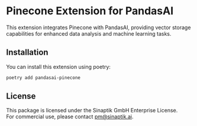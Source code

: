 # Pinecone Extension for PandasAI

This extension integrates Pinecone with PandasAI, providing vector storage capabilities for enhanced data analysis and machine learning tasks.

## Installation

You can install this extension using poetry:

```bash
poetry add pandasai-pinecone
```

## License

This package is licensed under the Sinaptik GmbH Enterprise License.  
For commercial use, please contact [pm@sinaptik.ai](mailto:pm@sinaptik.ai).
